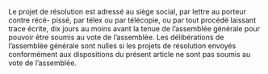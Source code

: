 Le projet de résolution est adressé au siège social, par lettre au porteur contre récé- pissé, par télex ou par télécopie, ou par tout procédé laissant trace écrite, dix jours au moins avant la tenue de l’assemblée générale pour pouvoir être soumis au vote de l’assemblée.
Les délibérations de l’assemblée générale sont nulles si les projets de résolution envoyés conformément aux dispositions du présent article ne sont pas soumis au vote de l’assemblée.
